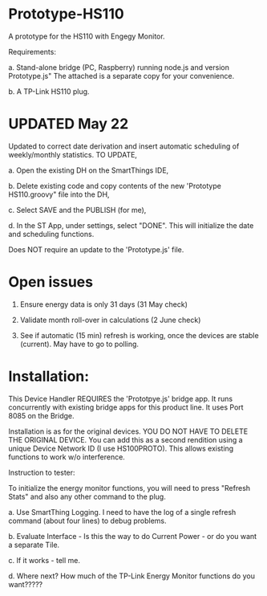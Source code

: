 # Prototype-HS110
A prototype for the HS110 with Engegy Monitor.

Requirements:

a.  Stand-alone bridge (PC, Raspberry) running node.js and version Prototype.js"  The attached is a separate copy for your convenience.

b.  A TP-Link HS110 plug.

# UPDATED May 22

Updated to correct date derivation and insert automatic scheduling of weekly/monthly statistics.  TO UPDATE,

a.  Open the existing DH on the SmartThings IDE,

b.  Delete existing code and copy contents of the new 'Prototype HS110.groovy" file into the DH,

c.  Select SAVE and the PUBLISH (for me),

d.  In the ST App, under settings, select "DONE".  This will initialize the date and scheduling functions.

Does NOT require an update to the 'Prototype.js' file.

# Open issues

1.  Ensure energy data is only 31 days (31 May check)

2.  Validate month roll-over in calculations (2 June check)

3.  See if automatic (15 min) refresh is working, once the devices are stable (current).  May have to go to polling.

# Installation:

This Device Handler REQUIRES the 'Prototpye.js' bridge app.  It runs concurrently with existing bridge apps for this product line. It uses Port 8085 on the Bridge.

Installation is as for the original devices.  YOU DO NOT HAVE TO DELETE THE ORIGINAL DEVICE.  You can add this as a second rendition using a unique Device Network ID (I use HS100PROTO).  This allows existing functions to work w/o interference.

Instruction to tester:

To initialize the energy monitor functions, you will need to press "Refresh Stats" and also any other command to the plug.

a.  Use SmartThing Logging.  I need to have the log of a single refresh command (about four lines) to debug problems.

b.  Evaluate Interface - Is this the way to do Current Power - or do you want a separate Tile.

c.  If it works - tell me.

d.  Where next?  How much of the TP-Link Energy Monitor functions do you want?????

